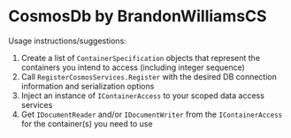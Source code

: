 # CosmosDb by BrandonWilliamsCS

Usage instructions/suggestions:

1. Create a list of `ContainerSpecification` objects that represent the containers you intend to access (including integer sequence)
2. Call `RegisterCosmosServices.Register` with the desired DB connection information and serialization options
3. Inject an instance of `IContainerAccess` to your scoped data access services
4. Get `IDocumentReader` and/or `IDocumentWriter` from the `IContainerAccess` for the container(s) you need to use